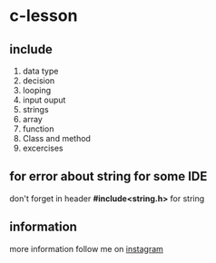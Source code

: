 # c-lesson
## include
1. data type
2. decision
3. looping
4. input ouput
5. strings
6. array
7. function
8. Class and method
8. excercises

## for error about string for some IDE
don't forget in header **#include<string.h>** for string

## information
more information follow me on [instagram](https://instagram.com/arfy.slowy)
